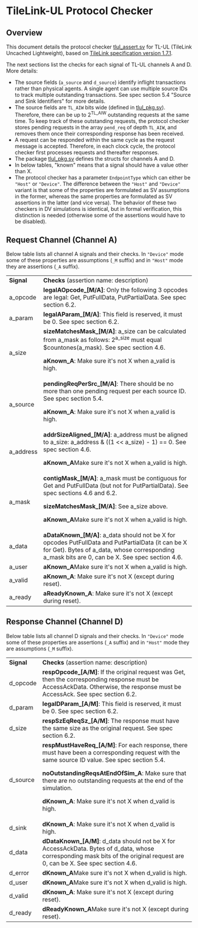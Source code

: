 # TileLink-UL Protocol Checker


## **Overview**

This document details the protocol checker
[tlul_assert.sv](https://github.com/lowRISC/opentitan/blob/master/hw/ip/tlul/rtl/tlul_assert.sv)
for TL-UL (TileLink Uncached Lightweight), based on
[TileLink specification version 1.7.1](https://sifive.cdn.prismic.io/sifive%2F57f93ecf-2c42-46f7-9818-bcdd7d39400a_tilelink-spec-1.7.1.pdf).

The next sections list the checks for each signal of TL-UL channels A and D.
More details:

*   The source fields (`a_source` and `d_source`) identify inflight
transactions rather than physical agents. A single agent can use multiple
source IDs to track multiple outstanding transactions. See spec section 5.4
"Source and Sink Identifiers" for more details.
*   The source fields are `TL_AIW` bits wide (defined in
[tlul_pkg.sv](https://github.com/lowRISC/opentitan/blob/master/hw/ip/tlul/rtl/tlul_pkg.sv)).
Therefore, there can be up to 2<sup>TL_AIW</sup> outstanding
requests at the same time. To keep track of these outstanding requests, the
protocol checker stores pending requests in the array `pend_req` of depth
`TL_AIW`, and removes them once their corresponding response has been received.
*   A request can be responded within the same cycle as the request message is
accepted. Therefore, in each clock cycle, the protocol checker first processes
requests and thereafter responses.
*   The package
[tlul_pkg.sv](https://github.com/lowRISC/opentitan/blob/master/hw/ip/tlul/rtl/tlul_pkg.sv)
defines the structs for channels A and D.
*   In below tables, "known" means that a signal should have a value other
than X.
* The protocol checker has a parameter `EndpointType` which can either be
`"Host"` or `"Device"`. The difference between the `"Host"` and `"Device"`
variant is that some of the properties are formulated as SV assumptions in the
former, whereas the same properties are formulated as SV assertions in the
latter (and vice versa).  The behavior of these two checkers in DV simulations
is identical, but in formal verification, this distinction is needed (otherwise
some of the assertions would have to be disabled).

## **Request Channel (Channel A)**

Below table lists all channel A signals and their checks.
In `"Device"` mode some of these properties are assumptions (`_M` suffix) and in `"Host"` mode they are assertions (`_A` suffix).

<table>
  <tr>
   <td><strong>Signal</strong>
   </td>
   <td><strong>Checks </strong>(assertion name: description)
   </td>
  </tr>
  <tr>
   <td>a_opcode
   </td>
   <td><strong>legalAOpcode_[M/A]</strong>: Only the following 3 opcodes are legal:
Get, PutFullData, PutPartialData. See spec section 6.2.
   </td>
  </tr>
  <tr>
   <td>a_param
   </td>
   <td><strong>legalAParam_[M/A]</strong>: This field is reserved, it must be 0. See
spec section 6.2.
   </td>
  </tr>
  <tr>
   <td>a_size
   </td>
   <td><strong>sizeMatchesMask_[M/A]</strong>: a_size can be calculated from a_mask
as follows: 2<sup>a_size</sup> must equal $countones(a_mask). See spec section
4.6.
<p>
<strong>aKnown_A</strong>: Make sure it's not X when a_valid is high.
   </td>
  </tr>
  <tr>
   <td>a_source
   </td>
   <td><strong>pendingReqPerSrc_[M/A]</strong>: There should be no more
than one pending request per each source ID. See spec section 5.4.
<p>
<strong>aKnown_A</strong>: Make sure it's not X when a_valid is high.
   </td>
  </tr>
  <tr>
   <td>a_address
   </td>
   <td><strong>addrSizeAligned_[M/A]</strong>: a_address must be aligned to
a_size: a_address & ((1 << a_size) - 1) == 0. See spec section 4.6.
<p>
<strong>aKnown_A</strong>Make sure it's not X when a_valid is high.
   </td>
  </tr>
  <tr>
   <td>a_mask
   </td>
   <td><strong>contigMask_[M/A]</strong>: a_mask must be contiguous for Get
and PutFullData (but not for PutPartialData). See spec sections 4.6 and 6.2.
<p>
<strong>sizeMatchesMask_[M/A]</strong>: See a_size above.
<p>
<strong>aKnown_A</strong>Make sure it's not X when a_valid is high.
   </td>
  </tr>
  <tr>
   <td>a_data
   </td>
   <td><strong>aDataKnown_[M/A]</strong>: a_data should not be X for opcodes
PutFullData and PutPartialData (it can be X for Get). Bytes of a_data, whose
corresponding a_mask bits are 0, can be X. See spec section 4.6.
   </td>
  </tr>
  <tr>
   <td>a_user
   </td>
   <td><strong>aKnown_A</strong>Make sure it's not X when a_valid is high.
   </td>
  </tr>
  <tr>
   <td>a_valid
   </td>
   <td><strong>aKnown_A</strong>: Make sure it's not X (except during reset).
   </td>
  </tr>
  <tr>
   <td>a_ready
   </td>
   <td><strong>aReadyKnown_A</strong>: Make sure it's not X (except during
reset).
   </td>
  </tr>
</table>

## **Response Channel (Channel D)**

Below table lists all channel D signals and their checks.
In `"Device"` mode some of these properties are assertions (`_A` suffix) and in `"Host"` mode they are assumptions (`_M` suffix).

<table>
  <tr>
   <td><strong>Signal</strong>
   </td>
   <td><strong>Checks  </strong>(assertion name: description)
   </td>
  </tr>
  <tr>
   <td>d_opcode
   </td>
   <td><strong>respOpcode_[A/M]</strong>: If the original request was Get,
then the corresponding response must be AccessAckData. Otherwise, the response
must be AccessAck. See spec section 6.2.
   </td>
  </tr>
  <tr>
   <td>d_param
   </td>
   <td><strong>legalDParam_[A/M]</strong>: This field is reserved, it must be 0. See
spec section 6.2.
   </td>
  </tr>
  <tr>
   <td>d_size
   </td>
   <td><strong>respSzEqReqSz_[A/M]</strong>: The response must have
the same size as the original request. See spec section 6.2.
   </td>
  </tr>
  <tr>
   <td>d_source
   </td>
   <td><strong>respMustHaveReq_[A/M]</strong>: For each response, there must have
been a corresponding request with the same source ID value. See spec section
5.4.
<p>
<strong>noOutstandingReqsAtEndOfSim_A</strong>: Make sure that there are no
outstanding requests at the end of the simulation.
<p>
<strong>dKnown_A</strong>: Make sure it's not X when d_valid is high.
   </td>
  </tr>
  <tr>
   <td>d_sink
   </td>
   <td><strong>dKnown_A</strong>: Make sure it's not X when d_valid is high.
   </td>
  </tr>
  <tr>
   <td>d_data
   </td>
   <td><strong>dDataKnown_[A/M]</strong>: d_data should not be X for AccessAckData.
Bytes of d_data, whose corresponding mask bits of the original request are 0,
can be X. See spec section 4.6.
   </td>
  </tr>
  <tr>
   <td>d_error
   </td>
   <td><strong>dKnown_A</strong>Make sure it's not X when d_valid is high.
   </td>
  </tr>
  <tr>
   <td>d_user
   </td>
   <td><strong>dKnown_A</strong>Make sure it's not X when d_valid is high.
   </td>
  </tr>
  <tr>
   <td>d_valid
   </td>
   <td><strong>dKnown_A</strong>: Make sure it's not X (except during reset).
   </td>
  </tr>
  <tr>
   <td>d_ready
   </td>
   <td><strong>dReadyKnown_A</strong>Make sure it's not X (except during
reset).
   </td>
  </tr>
</table>

